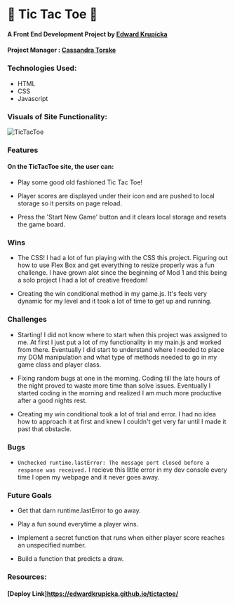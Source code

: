 # 🎃  Tic Tac Toe  🎃

  #### A Front End Development Project by [Edward Krupicka](https://github.com/edwardkrupicka)
 
  #### Project Manager : [Cassandra Torske](https://github.com/CassandraGoose)

### Technologies Used:
- HTML
- CSS
- Javascript

### Visuals of Site Functionality:
![TicTacToe](https://user-images.githubusercontent.com/87044013/135191237-e1f2c0e7-d866-407d-9079-39bf1bea9fcf.gif)

### Features

#### On the TicTacToe site, the user can:


  * Play some good old fashioned Tic Tac Toe!

  * Player scores are displayed under their icon and are pushed to local storage so it persits on page reload.

  * Press the 'Start New Game' button and it clears local storage and resets the game board.

### Wins
* The CSS! I had a lot of fun playing with the CSS this project. Figuring out how to use Flex Box and get everything to resize properly was a fun challenge. I have grown alot since the beginning of Mod 1 and this being a solo project I had a lot of creative freedom!

* Creating the win conditional method in my game.js. It's feels very dynamic for my level and it took a lot of time to get up and running.

### Challenges
* Starting! I did not know where to start when this project was assigned to me. At first I just put a lot of my functionality in my main.js and worked from there. Eventually I did start to understand where I needed to place my DOM manipulation and what type of methods needed to go in my game class and player class. 

* Fixing random bugs at one in the morning. Coding till the late hours of the night proved to waste more time than solve issues. Eventually I started coding in the morning and realized I am much more productive after a good nights rest.

* Creating my win conditional took a lot of trial and error. I had no idea how to approach it at first and knew I couldn't get very far until I made it past that obstacle.

### Bugs

* `Unchecked runtime.lastError: The message port closed before a response was received.` I recieve this little error in my dev console every time I open my webpage and it never goes away.

### Future Goals
* Get that darn runtime.lastError to go away.

* Play a fun sound everytime a player wins.

* Implement a secret function that runs when either player score reaches an unspecified number.

* Build a function that predicts a draw.

### Resources:
#### [Deploy Link]https://edwardkrupicka.github.io/tictactoe/
